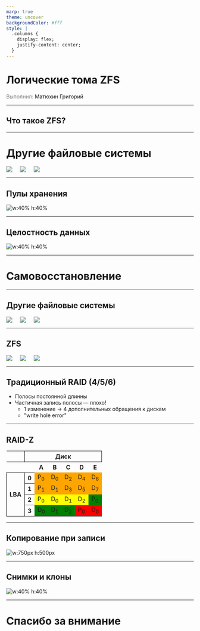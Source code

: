 ```yaml
---
marp: true
theme: uncover
backgroundColor: #fff
style: |
  .columns {
    display: flex;
    justify-content: center;
  }
---
```


# Логические тома ZFS

<span style="color: grey">Выполнил:</span> Матюхин Григорий

---

## Что такое ZFS?

---

# Другие файловые системы

<div class="columns">

  <img src=./Images/other_fs.png/>
  <img src=./Images/other_fs.png/>
  <img src=./Images/other_fs.png/>

</div>

---

## Пулы хранения

![w:40% h:40%](./Images/pool.png)

---

## Целостность данных

![w:40% h:40%](./Images/pointers.png)

---

# Самовосстановление

---

## Другие файловые системы

<div class="columns">

  <img src=./Images/bad_0.png>
  <img src=./Images/bad_1.png>
  <img src=./Images/bad_2.png>

</div>

---

## ZFS

<div class="columns">

  <img src=./Images/heal_0.png>
  <img src=./Images/heal_1.png>
  <img src=./Images/heal_2.png>

</div>

---

## Традиционный RAID (4/5/6)

* Полосы постоянной длинны
* Частичная запись полосы &mdash; плохо!
  * 1 изменение &rarr; 4 дополнительных обращения к дискам
  * "write hole error"

---

## RAID-Z

<table>
  <tr style="border: none;"><th style="border: none;"></th><th colspan="6" style="border: 1px solid black;">Диск</th></tr>
  <tr style="border: none;">
    <th>
      <!-- <div> -->
      <!--   Disk -->
      <!-- </div> -->
      <!-- <div> -->
      <!--   LBA -->
      <!-- </div> -->
    </th>
    <th></th>
    <th>A</th>
    <th>B</th>
    <th>C</th>
    <th>D</th>
    <th>E</th>
  </tr>

  <tr>
    <th rowspan=4 style="border: 1px solid black;">LBA</th>
    <th>0</th>
    <td style="background-color:orange">P<sub>0</sub></td>
    <td style="background-color:orange">D<sub>0</sub></td>
    <td style="background-color:orange">D<sub>2</sub></td>
    <td style="background-color:orange">D<sub>4</sub></td>
    <td style="background-color:orange">D<sub>6</sub></td>
  </tr>

  <tr>
    <th>1</th>
    <td style="background-color:orange">P<sub>1</sub></td>
    <td style="background-color:orange">D<sub>1</sub></td>
    <td style="background-color:orange">D<sub>3</sub></td>
    <td style="background-color:orange">D<sub>5</sub></td>
    <td style="background-color:orange">D<sub>7</sub></td>
  </tr>

  <tr>
    <th>2</th>
    <td style="background-color:yellow">P<sub>0</sub></td>
    <td style="background-color:yellow">D<sub>0</sub></td>
    <td style="background-color:yellow">D<sub>1</sub></td>
    <td style="background-color:yellow">D<sub>2</sub></td>
    <td style="background-color:green">P<sub>0</sub></td>
  </tr>

  <tr>
    <th>3</th>
    <td style="background-color:green">D<sub>0</sub></td>
    <td style="background-color:green">D<sub>1</sub></td>
    <td style="background-color:green">D<sub>2</sub></td>
    <td style="background-color:red">P<sub>0</sub></td>
    <td style="background-color:red">D<sub>0</sub></td>
  </tr>

</table>

---

## Копирование при записи

![w:750px h:500px](./Images/cow.png)

---

## Снимки и клоны

![w:40% h:40%](./Images/snapshot.png)

---

# Спасибо за внимание
